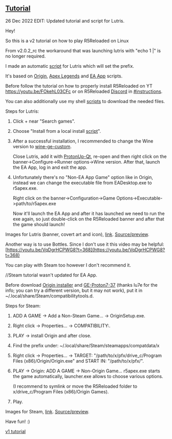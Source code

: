 ## [Tutorial](https://www.reddit.com/r/r5reloaded/comments/wv19jf/r5reloaded_works_on_linux_v2/)

26 Dec 2022 EDIT: Updated tutorial and script for Lutris.

Hey!

So this is a v2 tutorial on how to play R5Reloaded on Linux

From v2.0.2_rc the workaround that was launching lutris with "echo 1 |" is no longer required.

I made an automatic [script](https://github.com/begin-theadventure/lutris-scripts/blob/main/R5Reloaded/r5reloaded.json) for Lutris which will set the prefix.

It's based on [Origin](https://lutris.net/games/origin), [Apex Legends](https://lutris.net/games/apex-legends) and [EA App](https://lutris.net/games/ea-desktop) scripts.

Before follow the tutorial on how to properly install R5Reloaded on YT https://youtu.be/FOkehL03CFc or on R5Reloaded [Discord](https://discord.com/invite/r5reloaded) in [#instructions](https://discord.com/channels/873158454850756638/873170878475669514/995977751502803014).

You can also additionally use my shell [scripts](https://github.com/begin-theadventure/r5reloaded-upllers/releases) to download the needed files.

Steps for Lutris:

1. Click + near "Search games".
2. Choose "Install from a local install [script](https://github.com/begin-theadventure/lutris-scripts/releases/download/R5Reloaded/r5reloaded.json)".
3. After a successful installation, I recommended to change the Wine version to [wine-ge-custom](https://github.com/GloriousEggroll/wine-ge-custom/releases).

    Close Lutris, add it with [ProtonUp-Qt](https://github.com/DavidoTek/ProtonUp-Qt/releases), re-open and then right click on the banner->Configure->Runner options->Wine version. After that, launch the EA App, log in and exit the app.

4. Unfortunately there's no "Non-EA App Game" option like in Origin, instead we can change the executable file from EADesktop.exe to r5apex.exe.

    Right click on the banner->Configuration->Game Options->Executable->path/to/r5apex.exe

    Now it'll launch the EA App and after it has launched we need to run the exe again, so just double-click on the R5Reloaded banner and after that the game should launch!

Images for Lutris (banner, covert art and icon), [link](https://github.com/begin-theadventure/lutris-scripts/tree/main/R5Reloaded/images/R5ReloadedImagesLutris#readme). [Source/preview]( https://nitter.net/R5Reloaded).

Another way is to use Bottles. Since I don't use it this video may be helpful: [https://youtu.be/VqDgrHCPWG8?t=368](https://youtu.be/VqDgrHCPWG8?t=368)

You can play with Steam too however I don't recommend it.

//Steam tutorial wasn't updated for EA App.

Before download [Origin installer](https://download.dm.origin.com/origin/live/OriginSetup.exe) and [GE-Proton7-37](https://github.com/GloriousEggroll/proton-ge-custom/releases/tag/GE-Proton7-37) (thanks lu7e for the info; you can try a different version, but it may not work), put it in ~/.local/share/Steam/compatibilitytools.d.

Steps for Steam:

1. ADD A GAME -> Add a Non-Steam Game... -> OriginSetup.exe.
2. Right click -> Properties... -> COMPATIBILITY:.
3. PLAY -> install Origin and after close.
4. Find the prefix under: ~/.local/share/Steam/steamapps/compatdata/x
5. Right click -> Properties... ->  TARGET: "/path/to/x/pfx/drive_c/Program Files (x86)/Origin/Origin.exe" and START IN: "/path/to/x/pfx/".
6. PLAY -> Origin: ADD A GAME -> Non-Origin Game... r5apex.exe starts the game automatically, launcher.exe allows to choose various options.

   (I recommend to symlink or move the R5Reloaded folder to x/drive_c/Program Files (x86)/Origin Games).
7. Play.

Images for Steam, [link](https://github.com/begin-theadventure/lutris-scripts/tree/main/R5Reloaded/images/R5ReloadedImagesSteam). [Source/preview]( https://nitter.net/R5Reloaded).

Have fun! :)

[v1 tutorial](https://www.reddit.com/r/ApexLegendsOnLinux/comments/pd56t5/r5reloaded_is_working_on_gnulinux/)
